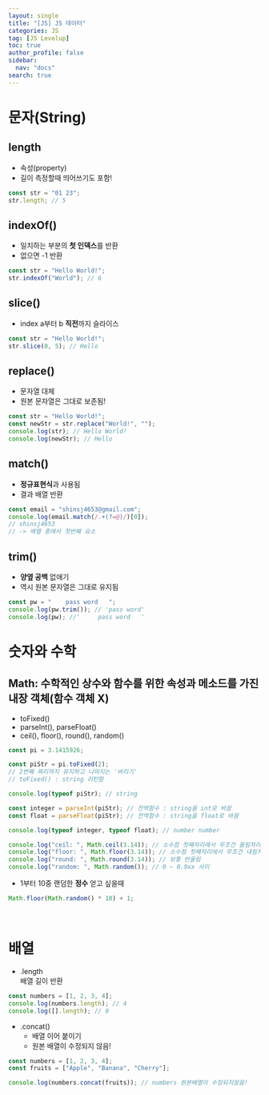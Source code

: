 ```yaml
---
layout: single
title: "[JS] JS 데이터"
categories: JS
tag: [JS Levelup]
toc: true
author_profile: false
sidebar:
  nav: "docs"
search: true
---
```


# 문자(String)

## length

- 속성(property)
- 길이 측정할때 띄어쓰기도 포함!

```js
const str = "01 23";
str.length; // 5
```

## indexOf()

- 일치하는 부분의 **첫 인덱스**를 반환
- 없으면 -1 반환

```js
const str = "Hello World!";
str.indexOf("World"); // 6
```

## slice()

- index a부터 b **직전**까지 슬라이스

```js
const str = "Hello World!";
str.slice(0, 5); // Hello
```

## replace()

- 문자열 대체
- 원본 문자열은 그대로 보존됨!

```js
const str = "Hello World!";
const newStr = str.replace("World!", "");
console.log(str); // Hello World!
console.log(newStr); // Hello
```

## match()

- **정규표현식**과 사용됨
- 결과 배열 반환

```js
const email = "shinsj4653@gmail.com";
console.log(email.match(/.+(?=@)/)[0]);
// shinsj4653
// -> 배열 중에서 첫번째 요소
```

## trim()

- **양옆 공백** 없애기
- 역시 원본 문자열은 그대로 유지됨

```js
const pw = "    pass word   ";
console.log(pw.trim()); // 'pass word'
console.log(pw); //'     pass word   '
```

# 숫자와 수학

## Math: 수학적인 상수와 함수를 위한 속성과 메소드를 가진 **내장 객체(함수 객체 X)**

- toFixed()
- parseInt(), parseFloat()
- ceil(), floor(), round(), random()

```js
const pi = 3.1415926;

const piStr = pi.toFixed(2);
// 2번째 짜리까지 유지하고 나머지는 '버리기'
// toFixed() : string 리턴함

console.log(typeof piStr); // string

const integer = parseInt(piStr); // 전역함수 : string을 int로 바꿈
const float = parseFloat(piStr); // 전역함수 : string을 float로 바꿈

console.log(typeof integer, typeof float); // number number

console.log("ceil: ", Math.ceil(3.14)); // 소수점 첫째자리에서 무조건 올림처리
console.log("floor: ", Math.floor(3.14)); // 소수점 첫째자리에서 무조건 내림처리
console.log("round: ", Math.round(3.14)); // 보통 반올림
console.log("random: ", Math.random()); // 0 ~ 0.9xx 사이
```

- 1부터 10중 랜덤한 **정수** 얻고 싶을때

```js
Math.floor(Math.random() * 10) + 1;
```

<br>

# 배열

- .length  
  배열 길이 반환

```js
const numbers = [1, 2, 3, 4];
console.log(numbers.length); // 4
console.log([].length); // 0
```

- .concat()
  - 배열 이어 붙이기
  - 원본 배열이 수정되지 않음!

```js
const numbers = [1, 2, 3, 4];
const fruits = ["Apple", "Banana", "Cherry"];

console.log(numbers.concat(fruits)); // numbers 원본배열이 수정되지않음!
```
